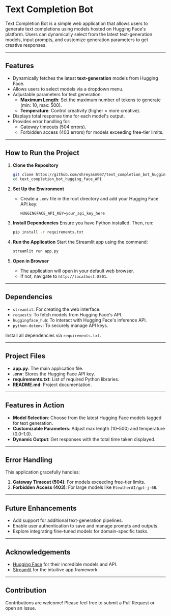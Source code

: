 
# Text Completion Bot

Text Completion Bot is a simple web application that allows users to generate text completions using models hosted on Hugging Face's platform. 
Users can dynamically select from the latest text-generation models, input prompts, and customize generation parameters to get creative responses.

---

## Features

- Dynamically fetches the latest **text-generation** models from Hugging Face.
- Allows users to select models via a dropdown menu.
- Adjustable parameters for text generation:
  - **Maximum Length**: Set the maximum number of tokens to generate (min: 10, max: 500).
  - **Temperature**: Control creativity (higher = more creative).
- Displays total response time for each model's output.
- Provides error handling for:
  - Gateway timeouts (504 errors).
  - Forbidden access (403 errors) for models exceeding free-tier limits.

---

## How to Run the Project

1. **Clone the Repository**
   ```bash
   git clone https://github.com/shreyasm007/text_completion_bot_hugging_face_API.git
   cd text_completion_bot_hugging_face_API
   ```

2. **Set Up the Environment**
   - Create a `.env` file in the root directory and add your Hugging Face API key:
     ```env
     HUGGINGFACE_API_KEY=your_api_key_here
     ```

3. **Install Dependencies**
   Ensure you have Python installed. Then, run:
   ```bash
   pip install -r requirements.txt
   ```

4. **Run the Application**
   Start the Streamlit app using the command:
   ```bash
   streamlit run app.py
   ```

5. **Open in Browser**
   - The application will open in your default web browser.
   - If not, navigate to `http://localhost:8501`.

---

## Dependencies

- `streamlit`: For creating the web interface.
- `requests`: To fetch models from Hugging Face's API.
- `huggingface_hub`: To interact with Hugging Face's inference API.
- `python-dotenv`: To securely manage API keys.

Install all dependencies via `requirements.txt`.

---

## Project Files

- **app.py**: The main application file.
- **.env**: Stores the Hugging Face API key.
- **requirements.txt**: List of required Python libraries.
- **README.md**: Project documentation.

---

## Features in Action

- **Model Selection**: Choose from the latest Hugging Face models tagged for text generation.
- **Customizable Parameters**: Adjust max length (10–500) and temperature (0.0–1.0).
- **Dynamic Output**: Get responses with the total time taken displayed.

---

## Error Handling

This application gracefully handles:
1. **Gateway Timeout (504)**: For models exceeding free-tier limits.
2. **Forbidden Access (403)**: For large models like `EleutherAI/gpt-j-6B`.

---

## Future Enhancements

- Add support for additional text-generation pipelines.
- Enable user authentication to save and manage prompts and outputs.
- Explore integrating fine-tuned models for domain-specific tasks.


---

## Acknowledgements

- [Hugging Face](https://huggingface.co) for their incredible models and API.
- [Streamlit](https://streamlit.io) for the intuitive app framework.

---

## Contribution

Contributions are welcome! Please feel free to submit a Pull Request or open an Issue.

